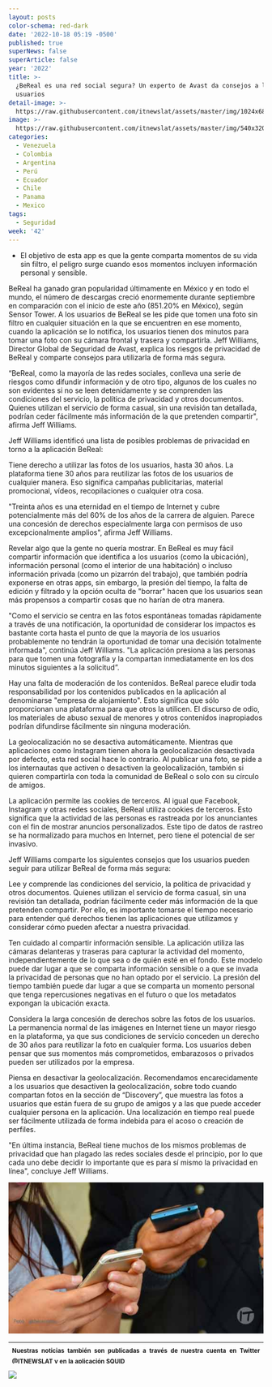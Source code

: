 ```yaml
---
layout: posts
color-schema: red-dark
date: '2022-10-18 05:19 -0500'
published: true
superNews: false
superArticle: false
year: '2022'
title: >-
  ¿BeReal es una red social segura? Un experto de Avast da consejos a los
  usuarios
detail-image: >-
  https://raw.githubusercontent.com/itnewslat/assets/master/img/1024x680/Celulares-Usando-g.jpg
image: >-
  https://raw.githubusercontent.com/itnewslat/assets/master/img/540x320/Celulares-Usando-p.jpg
categories:
  - Venezuela
  - Colombia
  - Argentina
  - Perú
  - Ecuador
  - Chile
  - Panama
  - Mexico
tags:
  - Seguridad
week: '42'
---
```

- El objetivo de esta app es que la gente comparta momentos de su vida sin filtro, el peligro surge cuando esos momentos incluyen información personal y sensible.
 
BeReal ha ganado gran popularidad últimamente en México y en todo el mundo, el número de descargas creció enormemente durante septiembre en comparación con el inicio de este año (851.20% en México), según Sensor Tower. A los usuarios de BeReal se les pide que tomen una foto sin filtro en cualquier situación en la que se encuentren en ese momento, cuando la aplicación se lo notifica, los usuarios tienen dos minutos para tomar una foto con su cámara frontal y trasera y compartirla. Jeff Williams, Director Global de Seguridad de Avast, explica los riesgos de privacidad de BeReal y comparte consejos para utilizarla de forma más segura.
 
“BeReal, como la mayoría de las redes sociales, conlleva una serie de riesgos como difundir información y de otro tipo, algunos de los cuales no son evidentes si no se leen detenidamente y se comprenden las condiciones del servicio, la política de privacidad y otros documentos. Quienes utilizan el servicio de forma casual, sin una revisión tan detallada, podrían ceder fácilmente más información de la que pretenden compartir", afirma Jeff Williams.
 
Jeff Williams identificó una lista de posibles problemas de privacidad en torno a la aplicación BeReal:
 
Tiene derecho a utilizar las fotos de los usuarios, hasta 30 años. La plataforma tiene 30 años para reutilizar las fotos de los usuarios de cualquier manera. Eso significa campañas publicitarias, material promocional, vídeos, recopilaciones o cualquier otra cosa.
 
"Treinta años es una eternidad en el tiempo de Internet y cubre potencialmente más del 60% de los años de la carrera de alguien. Parece una concesión de derechos especialmente larga con permisos de uso excepcionalmente amplios", afirma Jeff Williams.
 
Revelar algo que la gente no quería mostrar. En BeReal es muy fácil compartir información que identifica a los usuarios (como la ubicación), información personal (como el interior de una habitación) o incluso información privada (como un pizarrón del trabajo), que también podría exponerse en otras apps, sin embargo, la presión del tiempo, la falta de edición y filtrado y la opción oculta de "borrar" hacen que los usuarios sean más propensos a compartir cosas que no harían de otra manera.
 
"Como el servicio se centra en las fotos espontáneas tomadas rápidamente a través de una notificación, la oportunidad de considerar los impactos es bastante corta hasta el punto de que la mayoría de los usuarios probablemente no tendrán la oportunidad de tomar una decisión totalmente informada", continúa Jeff Williams. "La aplicación presiona a las personas para que tomen una fotografía y la compartan inmediatamente en los dos minutos siguientes a la solicitud”.
 
Hay una falta de moderación de los contenidos. BeReal parece eludir toda responsabilidad por los contenidos publicados en la aplicación al denominarse "empresa de alojamiento". Esto significa que sólo proporcionan una plataforma para que otros la utilicen. El discurso de odio, los materiales de abuso sexual de menores y otros contenidos inapropiados podrían difundirse fácilmente sin ninguna moderación.
 
La geolocalización no se desactiva automáticamente. Mientras que aplicaciones como Instagram tienen ahora la geolocalización desactivada por defecto, esta red social hace lo contrario. Al publicar una foto, se pide a los internautas que activen o desactiven la geolocalización, también si quieren compartirla con toda la comunidad de BeReal o solo con su círculo de amigos.
 
La aplicación permite las cookies de terceros. Al igual que Facebook, Instagram y otras redes sociales, BeReal utiliza cookies de terceros. Esto significa que la actividad de las personas es rastreada por los anunciantes con el fin de mostrar anuncios personalizados. Este tipo de datos de rastreo se ha normalizado para muchos en Internet, pero tiene el potencial de ser invasivo.
 
Jeff Williams comparte los siguientes consejos que los usuarios pueden seguir para utilizar BeReal de forma más segura:
 
Lee y comprende las condiciones del servicio, la política de privacidad y otros documentos. Quienes utilizan el servicio de forma casual, sin una revisión tan detallada, podrían fácilmente ceder más información de la que pretenden compartir. Por ello, es importante tomarse el tiempo necesario para entender qué derechos tienen las aplicaciones que utilizamos y considerar cómo pueden afectar a nuestra privacidad.
 
Ten cuidado al compartir información sensible. La aplicación utiliza las cámaras delanteras y traseras para capturar la actividad del momento, independientemente de lo que sea o de quién esté en el fondo.  Este modelo puede dar lugar a que se comparta información sensible o a que se invada la privacidad de personas que no han optado por el servicio. La presión del tiempo también puede dar lugar a que se comparta un momento personal que tenga repercusiones negativas en el futuro o que los metadatos expongan la ubicación exacta.
 
Considera la larga concesión de derechos sobre las fotos de los usuarios. La permanencia normal de las imágenes en Internet tiene un mayor riesgo en la plataforma, ya que sus condiciones de servicio conceden un derecho de 30 años para reutilizar la foto en cualquier forma. Los usuarios deben pensar que sus momentos más comprometidos, embarazosos o privados pueden ser utilizados por la empresa.
 
Piensa en desactivar la geolocalización. Recomendamos encarecidamente a los usuarios que desactiven la geolocalización, sobre todo cuando compartan fotos en la sección de “Discovery”, que muestra las fotos a usuarios que están fuera de su grupo de amigos y a las que puede acceder cualquier persona en la aplicación. Una localización en tiempo real puede ser fácilmente utilizada de forma indebida para el acoso o creación de perfiles.
 
"En última instancia, BeReal tiene muchos de los mismos problemas de privacidad que han plagado las redes sociales desde el principio, por lo que cada uno debe decidir lo importante que es para sí mismo la privacidad en línea", concluye Jeff Williams.

![](https://raw.githubusercontent.com/itnewslat/assets/master/img/540x320/Celulares-Usando-p.jpg)

<table style="height: 42px;" width="569">
<tbody>
<tr>
<td style="text-align: justify;"><sub><strong>Nuestras noticias también son publicadas a través de nuestra cuenta en Twitter <a href="https://twitter.com/itnewslat?lang=es">@ITNEWSLAT</a> y en la aplicación <a href="https://squidapp.co/en/">SQUID</a></strong></sub></td>
</tr>
</tbody>
</table>

<img src="https://tracker.metricool.com/c3po.jpg?hash=56f88a41e39ab42c063cc51676587a04"/>